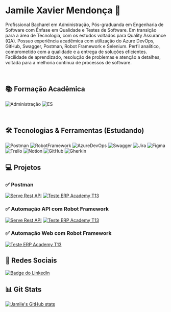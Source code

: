 # Jamile Xavier Mendonça 🐞

Profissional Bacharel em Administração, Pós-graduanda em Engenharia de Software com Ênfase em Qualidade e Testes de Software. Em transição para a área de Tecnologia, com os estudos voltados para Quality Assurance (QA).
Possuo experiência acadêmica com utilização do Azure DevOps, GitHub, Swagger, Postman, Robot Framework e Selenium.
Perfil analítico, comprometido com a qualidade e a entrega de soluções eficientes. Facilidade de aprendizado, resolução de problemas e atenção a detalhes, voltada para a melhoria contínua de processos de software.

<br>

## 📚 Formação Acadêmica

![Administração](https://img.shields.io/badge/Administra%C3%A7%C3%A3o-0F52BA)
![ES](<https://img.shields.io/badge/Engenharia%20de%20Software%20com%20%C3%8Anfase%20em%20Teste%20de%20Software%20(Cursando)-0F52BA>)

<br>

## 🛠️ Tecnologias & Ferramentas (Estudando)

![Postman](https://img.shields.io/badge/Postman-FF6C37?STYLO&logo=Postman&logoColor=FFFFFF)
![RobotFramework](https://img.shields.io/badge/Robot%20Framework-00c0b5?STYLO&logo=robotframework&logoColor=FFFFFF)
![AzureDevOps](https://img.shields.io/badge/Azure%20DevOps-007acc?STYLO&logo=azuredevops&logoColor=FFFFFF)
![Swagger](https://img.shields.io/badge/Swagger-63db2a?STYLO&logo=swagger&logoColor=FFFFFF)
![Jira](https://img.shields.io/badge/Jira-2A53CC?STYLO&logo=Jira&logoColor=FFFFFF)
![Figma](https://img.shields.io/badge/Figma-f24e1e?STYLO&logo=Figma&logoColor=FFFFFF)
![Trello](https://img.shields.io/badge/Trello-0079BF?STYLO&logo=Trello&logoColor=FFFFFF)
![Notion](https://img.shields.io/badge/Notion-E16259?STYLO&logo=Notion&logoColor=FFFFFF)
![GitHub](https://img.shields.io/badge/GitHub-171515?STYLO&logo=GitHub&logoColor=FFFFF)
![Gherkin](https://img.shields.io/badge/Gherkin-466353?STYLO&logo=gherkin&logoColor=FFFFF)

## 💻 Projetos

### ✅ Postman

[![Serve Rest API](https://github-readme-stats.vercel.app/api/pin/?username=jamile-xavier&repo=ServeRest-Postman)](https://github.com/jamile-xavier/ServeRest-Postman)
[![Teste ERP Academy T13](https://github-readme-stats.vercel.app/api/pin/?username=jamile-xavier&repo=QualityEaglesT13_Postman)](https://github.com/jamile-xavier/QualityEaglesT13_Postman)

### ✅ Automação API com Robot Framework

[![Serve Rest API](https://github-readme-stats.vercel.app/api/pin/?username=jamile-xavier&repo=ServeRest-RobotBack)](https://github.com/jamile-xavier/ServeRest-RobotBack)
[![Teste ERP Academy T13](https://github-readme-stats.vercel.app/api/pin/?username=jamile-xavier&repo=QualityEaglesT13_Robot-API)](https://github.com/jamile-xavier/QualityEaglesT13_Robot-API)

### ✅ Automação Web com Robot Framework

[![Teste ERP Academy T13](https://github-readme-stats.vercel.app/api/pin/?username=jamile-xavier&repo=QualityEaglesT13_Robot-WEB)](https://github.com/jamile-xavier/QualityEaglesT13_Robot-WEB)

## 📲 Redes Sociais

<a href="https://www.linkedin.com/in/jamile-xavier/">
    <img src="https://img.shields.io/badge/LinkedIn-0A66C2?style=for-the-badge&logo=linkedin&logoColor=white" 
         alt="Badge do LinkedIn">
</a>

## 📊 Git Stats

[![Jamile's GitHub stats](https://github-readme-stats.vercel.app/api?username=jamile-xavier&theme=dracula)](https://github.com/jamile-xavier/github-readme-stats)
